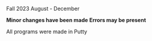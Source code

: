 Fall 2023
August - December

**Minor changes have been made**
**Errors may be present**

All programs were made in Putty
